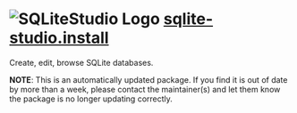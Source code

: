 # ![SQLiteStudio Logo](https://cdn.jsdelivr.net/gh/mikeee/ChocoPackages/icons/sqlite-studio.portable.png "SQLiteStudio Install Logo") [sqlite-studio.install](https://chocolatey.org/packages/sqlite-studio.portable)

Create, edit, browse SQLite databases.

**NOTE**: This is an automatically updated package. If you find it is out of date by more than a week, please contact the maintainer(s) and let them know the package is no longer updating correctly.
